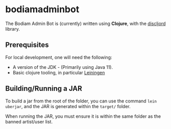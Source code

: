 # bodiamadminbot

The Bodiam Admin Bot is (currently) written using **Clojure**, with the [discljord](https://github.com/IGJoshua/discljord) library. 

## Prerequisites

For local development, one will need the following:
* A version of the JDK - (Primarily using Java 11).
* Basic clojure tooling, in particular [Leiningen](https://leiningen.org/)

## Building/Running a JAR

To build a jar from the root of the folder, you can use the command `lein uberjar`, and the JAR is generated within the `target/` folder. 

When running the JAR, you must ensure it is within the same folder as the banned artist/user list.
